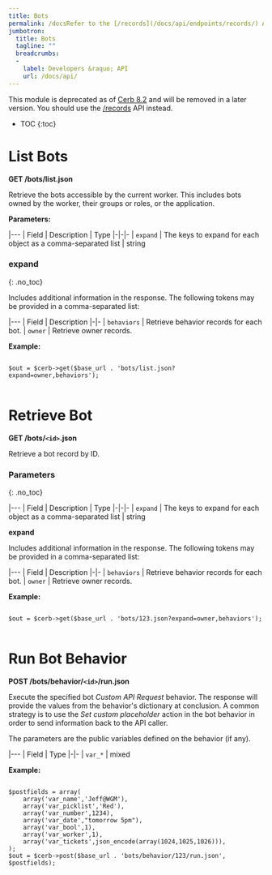 ```yaml
---
title: Bots
permalink: /docsRefer to the [/records](/docs/api/endpoints/records/) API endpoint.bots/
jumbotron:
  title: Bots
  tagline: ""
  breadcrumbs:
  -
    label: Developers &raquo; API
    url: /docs/api/
---
```


<div class="cerb-box note">
<p>This module is deprecated as of <a href="/releases/8.2/">Cerb 8.2</a> and will be removed in a later version. You should use the <a href="/docs/api/endpoints/records/">/records</a> API instead.</p>
</div>

* TOC
{:toc}

# List Bots

**GET /bots/list.json**

Retrieve the bots accessible by the current worker.  This includes bots owned by the worker, their groups or roles, or the application.

**Parameters:**

|---
| Field | Description | Type
|-|-|-
| `expand` | The keys to expand for each object as a comma-separated list | string

### expand
{: .no_toc}
	
Includes additional information in the response.  The following tokens may be provided in a comma-separated list:

|---
| Field | Description
|-|-
| `behaviors` | Retrieve behavior records for each bot.
| `owner` | Retrieve owner records.

**Example:**

<pre>
<code class="language-php">
$out = $cerb->get($base_url . 'bots/list.json?expand=owner,behaviors');
</code>
</pre>

# Retrieve Bot

**GET /bots/`<id>`.json**

Retrieve a bot record by ID.

### Parameters
{: .no_toc}

|---
| Field | Description | Type
|-|-|-
| `expand` | The keys to expand for each object as a comma-separated list | string

**expand**
	
Includes additional information in the response.  The following tokens may be provided in a comma-separated list:

|---
| Field | Description
|-|-
| `behaviors` | Retrieve behavior records for each bot.
| `owner` | Retrieve owner records.

**Example:**

<pre>
<code class="language-php">
$out = $cerb->get($base_url . 'bots/123.json?expand=owner,behaviors');
</code>
</pre>

# Run Bot Behavior

**POST /bots/behavior/`<id>`/run.json**

Execute the specified bot _Custom API Request_ behavior.  The response will provide the values from the behavior's dictionary at conclusion.  A common strategy is to use the _Set custom placeholder_ action in the bot behavior in order to send information back to the API caller.

The parameters are the public variables defined on the behavior (if any).

|---
| Field | Type
|-|-
| `var_*` | mixed

**Example:**

<pre>
<code class="language-php">
$postfields = array(
  	array('var_name','Jeff@WGM'),
  	array('var_picklist','Red'),
  	array('var_number',1234),
  	array('var_date',"tomorrow 5pm"),
  	array('var_bool',1),
  	array('var_worker',1),
  	array('var_tickets',json_encode(array(1024,1025,1026))),
);
$out = $cerb->post($base_url . 'bots/behavior/123/run.json', $postfields);
</code>
</pre>

